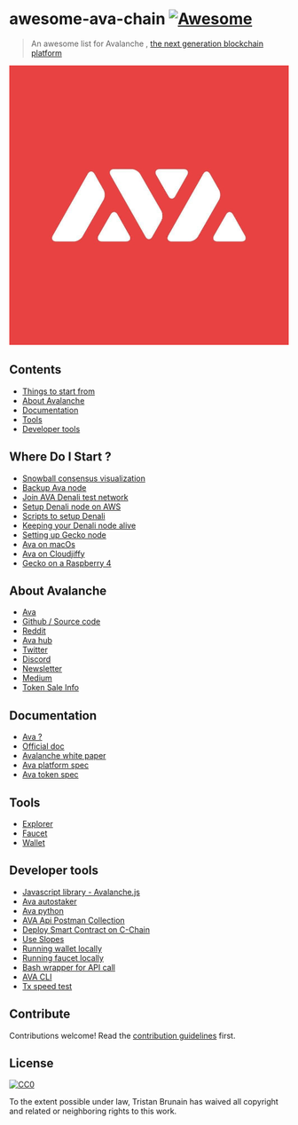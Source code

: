 # awesome-ava-chain [![Awesome](https://awesome.re/badge.svg)](https://awesome.re)

> An awesome list for Avalanche , [the next generation blockchain platform](https://www.avalabs.org/why-ava) 

![Avalanche Logo](./ava-logo.jpg)

## Contents

- [Things to start from](#where-do-i-start-)
- [About Avalanche](#about-avalanche)
- [Documentation](#documentation)
- [Tools](#tools)
- [Developer tools](#developer-tools)

## Where Do I Start ?

- [Snowball consensus visualization](https://tedyin.com/archive/snow-bft-demo/#/snow)
- [Backup Ava node](https://medium.com/@otherpaco/backup-your-precious-ava-node-85650b9941a7)
- [Join AVA Denali test network](https://medium.com/avalabs/how-to-join-avas-denali-test-network-9bbfb353207b)
- [Setup Denali node on AWS](https://medium.com/@ablock.io/guide-launch-your-denali-node-with-aws-from-a-to-z-4a13ebac1466)
- [Scripts to setup Denali](https://medium.com/@ablock.io/launch-your-denali-node-in-5-minutes-b9a6a0e6e898)
- [Keeping your Denali node alive](https://medium.com/@dogusural/how-to-keep-denali-node-alive-on-linux-c16d57e561ca?source=social.tw)
- [Setting up Gecko node](https://docs.ava.network/v1.0/en/quickstart/ava-getting-started/)
- [Ava on macOs](https://medium.com/@gbolahanethanonadeko/ava-node-setup-on-macos-for-newbies-559c50757008)
- [Ava on Cloudjiffy](https://medium.com/@gbolahanethanonadeko/ava-cascade-for-newbies-ae00b0736b70)
- [Gecko on a Raspberry 4](https://github.com/otherpaco/ava-denali-testnet-on-raspi4)

## About Avalanche

- [Ava](https://www.avalabs.org/)
- [Github / Source code](https://github.com/ava-labs?type=source)
- [Reddit](https://www.reddit.com/r/avax/)
- [Ava hub](https://community.avax.network/)
- [Twitter](https://twitter.com/avalabsofficial)
- [Discord](https://discord.gg/Ja3CSs7)
- [Newsletter](https://upscri.be/xnitey)
- [Medium](https://medium.com/avalabs)
- [Token Sale Info](https://info.avax.network/)

## Documentation

- [Ava ?](https://medium.com/avalabs/the-ava-platform-a-tech-primer-7a9b5de57a35)
- [Official doc](https://docs.avax.network/)
- [Avalanche white paper](https://arxiv.org/pdf/1906.08936.pdf)
- [Ava platform spec](https://files.avalabs.org/papers/platform.pdf)
- [Ava token spec ](https://files.avalabs.org/papers/ava-token.pdf)

## Tools

- [Explorer](https://explorer.avax.network/)
- [Faucet](https://faucet.avax.network/)
- [Wallet](https://wallet.avax.network)

## Developer tools

- [Javascript library - Avalanche.js](https://github.com/ava-labs/avalanche.js)
- [Ava autostaker](https://github.com/michaelbnewman/ava-auto-staker)
- [Ava python](https://github.com/zefonseca/ava-python)
- [AVA Api Postman Collection](https://github.com/synechist/AVA-APIs-Postman)
- [Deploy Smart Contract on C-Chain](https://medium.com/avalabs/deploy-a-smart-contract-on-ava-using-remix-and-metamask-98933a93f436)
- [Use Slopes](https://medium.com/avalabs/the-ava-platform-tools-pt-3-slopes-putting-the-ava-in-javascript-6c03ffa38835)
- [Running wallet locally](https://medium.com/avalabs/the-ava-platform-tools-pt-1-the-ava-wallet-b2e849b57632)
- [Running faucet locally](https://medium.com/avalabs/the-ava-platform-tools-pt-2-the-ava-faucet-48f28da57146)
- [Bash wrapper for API call](https://gist.github.com/jzu/d26b317b35b6fcf3317a636f1ce5f7ee)
- [AVA CLI](https://github.com/hsk81/ava-cli)
- [Tx speed test](https://github.com/ekherit/pyava)

## Contribute

Contributions welcome! Read the [contribution guidelines](contributing.md) first.

## License

[![CC0](https://mirrors.creativecommons.org/presskit/buttons/88x31/svg/cc-zero.svg)](https://creativecommons.org/publicdomain/zero/1.0)

To the extent possible under law, Tristan Brunain has waived all copyright and
related or neighboring rights to this work.
